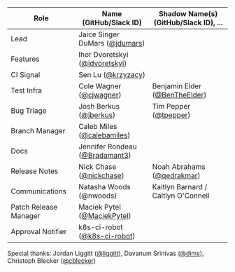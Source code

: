 | **Role** | **Name** (**GitHub/Slack ID**)  | **Shadow Name(s) (GitHub/Slack ID), ...** |
| ------ | ------ | ------ |
| Lead | Jaice Singer DuMars ([@jdumars](https://github.com/jdumars)) |  |
| Features | Ihor Dvoretskyi ([@idvoretskyi](https://github.com/idvoretskyi)) |  |
| CI Signal | Sen Lu ([@krzyzacy](https://github.com/krzyzacy)) | |
| Test Infra | Cole Wagner ([@cjwagner](https://github.com/cjwagner)) | Benjamin Elder ([@BenTheElder](https://github.com/BenTheElder)) |
| Bug Triage | Josh Berkus ([@jberkus](https://github.com/jberkus))| Tim Pepper ([@tpepper](https://github.com/tpepper))|
| Branch Manager | Caleb Miles ([@calebamiles](https://github.com/calebamiles)) | |
| Docs | Jennifer Rondeau ([@Bradamant3](https://github.com/Bradamant3)) | |
| Release Notes | Nick Chase ([@nickchase](https://github.com/nickchase)) | Noah Abrahams ([@qedrakmar](https://github.com/qedrakmar)) |
| Communications | Natasha Woods (@nwoods)  | Kaitlyn Barnard / Caitlyn O'Connell |
| Patch Release Manager | Maciek Pytel ([@MaciekPytel](https://github.com/MaciekPytel)) | |
| Approval Notifier | 	k8s-ci-robot ([@k8s-ci-robot](https://github.com/k8s-ci-robot)) | |

Special thanks: Jordan Liggitt ([@liggitt](https://github.com/liggitt)), Davanum Srinivas ([@dims](https://github.com/dims)), Christoph Blecker ([@cblecker](https://github.com/cblecker))
